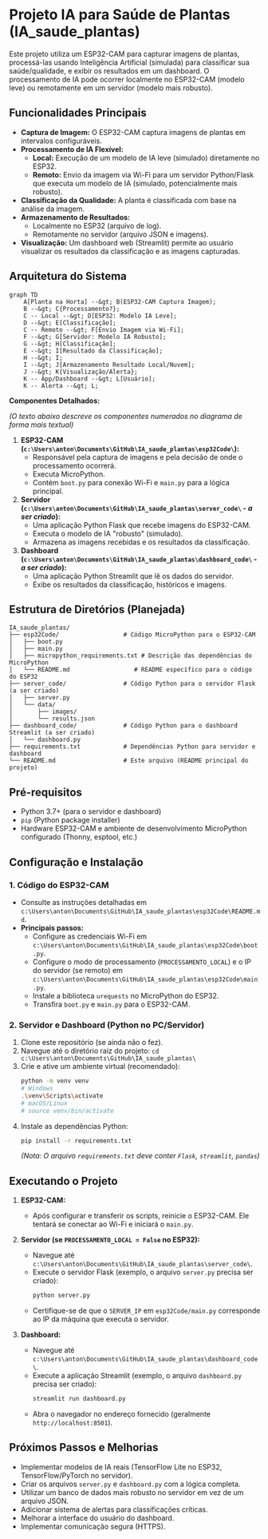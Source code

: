 # Projeto IA para Saúde de Plantas (IA_saude_plantas)

Este projeto utiliza um ESP32-CAM para capturar imagens de plantas, processá-las usando Inteligência Artificial (simulada) para classificar sua saúde/qualidade, e exibir os resultados em um dashboard. O processamento de IA pode ocorrer localmente no ESP32-CAM (modelo leve) ou remotamente em um servidor (modelo mais robusto).

## Funcionalidades Principais

*   **Captura de Imagem:** O ESP32-CAM captura imagens de plantas em intervalos configuráveis.
*   **Processamento de IA Flexível:**
    *   **Local:** Execução de um modelo de IA leve (simulado) diretamente no ESP32.
    *   **Remoto:** Envio da imagem via Wi-Fi para um servidor Python/Flask que executa um modelo de IA (simulado, potencialmente mais robusto).
*   **Classificação da Qualidade:** A planta é classificada com base na análise da imagem.
*   **Armazenamento de Resultados:**
    *   Localmente no ESP32 (arquivo de log).
    *   Remotamente no servidor (arquivo JSON e imagens).
*   **Visualização:** Um dashboard web (Streamlit) permite ao usuário visualizar os resultados da classificação e as imagens capturadas.

## Arquitetura do Sistema

```mermaid
graph TD
    A[Planta na Horta] --&gt; B(ESP32-CAM Captura Imagem);
    B --&gt; C{Processamento?};
    C -- Local --&gt; D[ESP32: Modelo IA Leve];
    D --&gt; E[Classificação];
    C -- Remoto --&gt; F[Envio Imagem via Wi-Fi];
    F --&gt; G[Servidor: Modelo IA Robusto];
    G --&gt; H[Classificação];
    E --&gt; I[Resultado da Classificação];
    H --&gt; I;
    I --&gt; J[Armazenamento Resultado Local/Nuvem];
    J --&gt; K{Visualização/Alerta};
    K -- App/Dashboard --&gt; L[Usuário];
    K -- Alerta --&gt; L;
```

**Componentes Detalhados:**

*(O texto abaixo descreve os componentes numerados no diagrama de forma mais textual)*

1.  **ESP32-CAM (`c:\Users\anton\Documents\GitHub\IA_saude_plantas\esp32Code\`):**
    *   Responsável pela captura de imagens e pela decisão de onde o processamento ocorrerá.
    *   Executa MicroPython.
    *   Contém `boot.py` para conexão Wi-Fi e `main.py` para a lógica principal.
2.  **Servidor (`c:\Users\anton\Documents\GitHub\IA_saude_plantas\server_code\` - *a ser criado*):**
    *   Uma aplicação Python Flask que recebe imagens do ESP32-CAM.
    *   Executa o modelo de IA "robusto" (simulado).
    *   Armazena as imagens recebidas e os resultados da classificação.
3.  **Dashboard (`c:\Users\anton\Documents\GitHub\IA_saude_plantas\dashboard_code\` - *a ser criado*):**
    *   Uma aplicação Python Streamlit que lê os dados do servidor.
    *   Exibe os resultados da classificação, históricos e imagens.

## Estrutura de Diretórios (Planejada)

```
IA_saude_plantas/
├── esp32Code/                  # Código MicroPython para o ESP32-CAM
│   ├── boot.py
│   ├── main.py
│   ├── micropython_requirements.txt # Descrição das dependências do MicroPython
│   └── README.md                  # README específico para o código do ESP32
├── server_code/                # Código Python para o servidor Flask (a ser criado)
│   ├── server.py
│   └── data/
│       ├── images/
│       └── results.json
├── dashboard_code/             # Código Python para o dashboard Streamlit (a ser criado)
│   └── dashboard.py
├── requirements.txt            # Dependências Python para servidor e dashboard
└── README.md                   # Este arquivo (README principal do projeto)
```

## Pré-requisitos

*   Python 3.7+ (para o servidor e dashboard)
*   `pip` (Python package installer)
*   Hardware ESP32-CAM e ambiente de desenvolvimento MicroPython configurado (Thonny, esptool, etc.)

## Configuração e Instalação

### 1. Código do ESP32-CAM

*   Consulte as instruções detalhadas em `c:\Users\anton\Documents\GitHub\IA_saude_plantas\esp32Code\README.md`.
*   **Principais passos:**
    *   Configure as credenciais Wi-Fi em `c:\Users\anton\Documents\GitHub\IA_saude_plantas\esp32Code\boot.py`.
    *   Configure o modo de processamento (`PROCESSAMENTO_LOCAL`) e o IP do servidor (se remoto) em `c:\Users\anton\Documents\GitHub\IA_saude_plantas\esp32Code\main.py`.
    *   Instale a biblioteca `urequests` no MicroPython do ESP32.
    *   Transfira `boot.py` e `main.py` para o ESP32-CAM.

### 2. Servidor e Dashboard (Python no PC/Servidor)

1.  Clone este repositório (se ainda não o fez).
2.  Navegue até o diretório raiz do projeto: `cd c:\Users\anton\Documents\GitHub\IA_saude_plantas\`
3.  Crie e ative um ambiente virtual (recomendado):
    ```bash
    python -m venv venv
    # Windows
    .\venv\Scripts\activate
    # macOS/Linux
    # source venv/bin/activate
    ```
4.  Instale as dependências Python:
    ```bash
    pip install -r requirements.txt
    ```
    *(Nota: O arquivo `requirements.txt` deve conter `Flask`, `streamlit`, `pandas`)*

## Executando o Projeto

1.  **ESP32-CAM:**
    *   Após configurar e transferir os scripts, reinicie o ESP32-CAM. Ele tentará se conectar ao Wi-Fi e iniciará o `main.py`.

2.  **Servidor (se `PROCESSAMENTO_LOCAL = False` no ESP32):**
    *   Navegue até `c:\Users\anton\Documents\GitHub\IA_saude_plantas\server_code\`.
    *   Execute o servidor Flask (exemplo, o arquivo `server.py` precisa ser criado):
        ```bash
        python server.py
        ```
    *   Certifique-se de que o `SERVER_IP` em `esp32Code/main.py` corresponde ao IP da máquina que executa o servidor.

3.  **Dashboard:**
    *   Navegue até `c:\Users\anton\Documents\GitHub\IA_saude_plantas\dashboard_code\`.
    *   Execute a aplicação Streamlit (exemplo, o arquivo `dashboard.py` precisa ser criado):
        ```bash
        streamlit run dashboard.py
        ```
    *   Abra o navegador no endereço fornecido (geralmente `http://localhost:8501`).

## Próximos Passos e Melhorias

*   Implementar modelos de IA reais (TensorFlow Lite no ESP32, TensorFlow/PyTorch no servidor).
*   Criar os arquivos `server.py` e `dashboard.py` com a lógica completa.
*   Utilizar um banco de dados mais robusto no servidor em vez de um arquivo JSON.
*   Adicionar sistema de alertas para classificações críticas.
*   Melhorar a interface do usuário do dashboard.
*   Implementar comunicação segura (HTTPS).